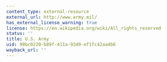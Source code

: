 ```yaml
---
content_type: external-resource
external_url: http://www.army.mil/
has_external_license_warning: true
license: https://en.wikipedia.org/wiki/All_rights_reserved
status: ''
title: U.S. Army
uid: 90bc0220-b89f-411a-9349-ef1fc42aa4b6
wayback_url: ''
---
```

